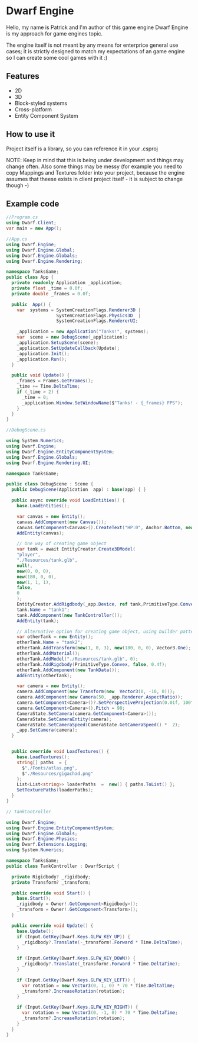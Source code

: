 # Dwarf Engine

Hello, my name is Patrick and I'm author of this game engine Dwarf Engine is my
approach for game engines topic.

The engine itself is not meant by any means for enterprice general use cases; it
is strictly designed to match my expectations of an game engine so I can create
some cool games with it :)

## Features

- 2D
- 3D
- Block-styled systems
- Cross-platform
- Entity Component System

## How to use it

Project itself is a library, so you can reference it in your .csproj

NOTE: Keep in mind that this is being under development and things may change
often. Also some things may be messy (for example you need to copy Mappings and
Textures folder into your project, because the engine assumes that theese exists
in client project itself - it is subject to change though -)

## Example code

```csharp
//Program.cs
using Dwarf.Client;
var main = new App();
```

```csharp
//App.cs
using Dwarf.Engine;
using Dwarf.Engine.Global;
using Dwarf.Engine.Globals;
using Dwarf.Engine.Rendering;

namespace TanksGame;
public class App {
  private readonly Application _application;
  private float _time = 0.0f;
  private double _frames = 0.0f;

  public  App() {
    var  systems = SystemCreationFlags.Renderer3D |
                   SystemCreationFlags.Physics3D  |
                   SystemCreationFlags.RendererUI;

    _application = new Application("Tanks!", systems);
    var  scene = new DebugScene(_application);
    _application.SetupScene(scene);
    _application.SetUpdateCallback(Update);
    _application.Init();
    _application.Run();
  }

  public void Update() {
    _frames = Frames.GetFrames();
    _time += Time.DeltaTime;
    if (_time > 2) {
      _time = 0;
      _application.Window.SetWindowName($"Tanks! - {_frames} FPS");
    }
  }
}
```

```csharp
//DebugScene.cs

using System.Numerics;
using Dwarf.Engine;
using Dwarf.Engine.EntityComponentSystem;
using Dwarf.Engine.Globals;
using Dwarf.Engine.Rendering.UI;

namespace TanksGame;

public class DebugScene : Scene {
  public DebugScene(Application  app) : base(app) { }

  public async override void LoadEntities() {
    base.LoadEntities();

    var canvas = new Entity();
    canvas.AddComponent(new Canvas());
    canvas.GetComponent<Canvas>().CreateText("HP:0", Anchor.Bottom, new(0, 100), "hpInfo", 2);
    AddEntity(canvas);

    // One way of creating game object
    var tank = await EntityCreator.Create3DModel(
    "player",
    "./Resources/tank.glb",
    null!,
    new(0, 0, 0),
    new(180, 0, 0),
    new(1, 1, 1),
    false,
    0
    );
    EntityCreator.AddRigdbody(_app.Device, ref tank,PrimitiveType.Convex, 1, false);
    tank.Name = "tank1";
    tank.AddComponent(new TankController());
    AddEntity(tank);

    // Alternative option for creating game object, using builder pattern
    var otherTank = new Entity();
    otherTank.Name = "tank2";
    otherTank.AddTransform(new(1, 0, 3), new(180, 0, 0), Vector3.One);
    otherTank.AddMaterial();
    otherTank.AddModel("./Resources/tank.glb", 0);
    otherTank.AddRigdbody(PrimitiveType.Convex, false, 0.4f);
    otherTank.AddComponent(new TankData());
    AddEntity(otherTank);

    var camera = new Entity();
    camera.AddComponent(new Transform(new  Vector3(0, -10, 0)));
    camera.AddComponent(new Camera(50, _app.Renderer.AspectRatio));
    camera.GetComponent<Camera>()?.SetPerspectiveProjection(0.01f, 100f);
    camera.GetComponent<Camera>().Pitch = 90;
    CameraState.SetCamera(camera.GetComponent<Camera>());
    CameraState.SetCameraEntity(camera);
    CameraState.SetCameraSpeed(CameraState.GetCameraSpeed() *  2);
    _app.SetCamera(camera);
  }


  public override void LoadTextures() {
    base.LoadTextures();
    string[] paths  = {
      $"./Fonts/atlas.png",
      $"./Resources/gigachad.png"
    };
    List<List<string>> loaderPaths  =  new() { paths.ToList() };
    SetTexturePaths(loaderPaths);
  }
}
```

```csharp
// TankController

using Dwarf.Engine;
using Dwarf.Engine.EntityComponentSystem;
using Dwarf.Engine.Globals;
using Dwarf.Engine.Physics;
using Dwarf.Extensions.Logging;
using System.Numerics;

namespace TanksGame;
public class TankController : DwarfScript {

  private Rigidbody? _rigidbody;
  private Transform? _transform;

  public override void Start() {
    base.Start();
    _rigidbody = Owner!.GetComponent<Rigidbody>();
    _transform = Owner!.GetComponent<Transform>();
  }

  public override void Update() {
    base.Update();
    if (Input.GetKey(Dwarf.Keys.GLFW_KEY_UP)) {
      _rigidbody?.Translate(-_transform!.Forward * Time.DeltaTime);
    }

    if (Input.GetKey(Dwarf.Keys.GLFW_KEY_DOWN)) {
      _rigidbody?.Translate(_transform!.Forward * Time.DeltaTime);
    }

    if (Input.GetKey(Dwarf.Keys.GLFW_KEY_LEFT)) {
      var rotation = new Vector3(0, 1, 0) * 70 * Time.DeltaTime;
      _transform?.IncreaseRotation(rotation);
    }

    if (Input.GetKey(Dwarf.Keys.GLFW_KEY_RIGHT)) {
      var rotation = new Vector3(0, -1, 0) * 70 * Time.DeltaTime;
      _transform?.IncreaseRotation(rotation);
    }
  }
}
```
